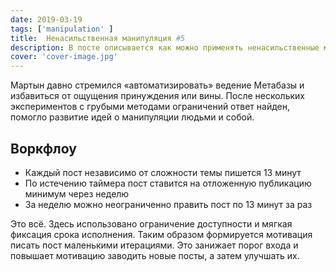 ```yaml
---
date: 2019-03-19
tags: ['manipulation' ]
title:  Ненасильственная манипуляция #5
description: В посте описывается как можно применять ненасильственные методы по отношению к себе чтобы вести канал/паблик/блог на постоянной основе.
cover: 'cover-image.jpg'
---
```

Мартын давно стремился «автоматизировать» ведение Метабазы и избавиться от ощущения принуждения или вины. После нескольких экспериментов с грубыми методами ограничений ответ найден, помогло развитие идей о манипуляции людьми и собой.

## Воркфлоу

- Каждый пост независимо от сложности темы пишется 13 минут
- По истечению таймера пост ставится на отложенную публикацию минимум через неделю
- За неделю можно неограниченно править пост по 13 минут за раз

Это всё. Здесь использовано ограничение доступности и мягкая фиксация срока исполнения.
Таким образом формируется мотивация писать пост маленькими итерациями. Это занижает порог входа и повышает мотивацию заводить новые посты, а затем улучшать их.
